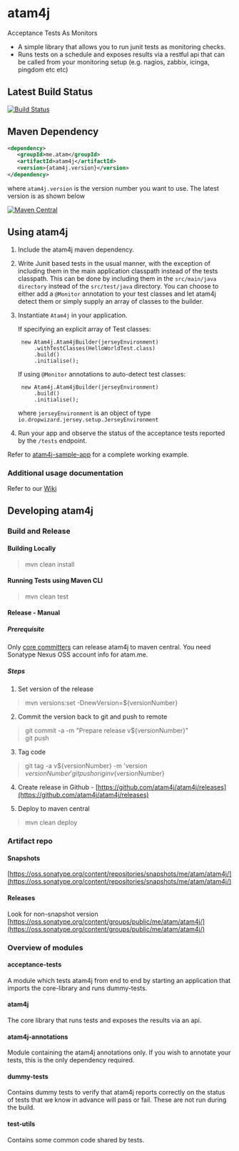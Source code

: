 atam4j
======

Acceptance Tests As Monitors

* A simple library that allows you to run junit tests as monitoring checks.
* Runs tests on a schedule and exposes results via a restful api that can be called from your monitoring setup (e.g. nagios, 
zabbix, icinga, pingdom etc etc)

## Latest Build Status

[![Build Status](https://travis-ci.org/atam4j/atam4j.svg?branch=master)](https://travis-ci.org/atam4j/atam4j)

## Maven Dependency
```xml
<dependency>    
   <groupId>me.atam</groupId>    
   <artifactId>atam4j</artifactId>    
   <version>{atam4j.version}</version>    
</dependency>
```

where `atam4j.version` is the version number you want to use. The latest version is as shown below    
     
[![Maven Central](https://maven-badges.herokuapp.com/maven-central/me.atam/atam4j/badge.svg)](https://maven-badges.herokuapp.com/maven-central/me.atam/atam4j)

## Using atam4j

1. Include the atam4j maven dependency.

2. Write Junit based tests in the usual manner, with the exception of including them in the main application classpath 
instead of the tests classpath. This can be done by including them in the `src/main/java directory` instead of the 
`src/test/java` directory. You can choose to either add a `@Monitor` annotation to your test classes and let atam4j 
detect them or simply supply an array of classes to the builder.

3. Instantiate `Atam4j` in your application.    

    If specifying an explicit array of Test classes:

        new Atam4j.Atam4jBuilder(jerseyEnvironment)     
            .withTestClasses(HelloWorldTest.class) 
            .build()      
            .initialise();
            
    If using `@Monitor` annotations to auto-detect test classes:            
            
        new Atam4j.Atam4jBuilder(jerseyEnvironment)      
            .build()      
            .initialise();     
                   
    where `jerseyEnvironment` is an object of type `io.dropwizard.jersey.setup.JerseyEnvironment`                   

4. Run your app and observe the status of the acceptance tests reported by the `/tests` endpoint.

Refer to [atam4j-sample-app](acceptance-tests/src/main/java) for a complete working example.

### Additional usage documentation
Refer to our [Wiki](https://github.com/atam4j/atam4j/wiki)

## Developing atam4j
    
### Build and Release

#### Building Locally
> mvn clean install

#### Running Tests using Maven CLI
> mvn clean test

#### Release - Manual
##### Prerequisite
Only [core committers](Core-Committers.md) can release atam4j to maven central. You need Sonatype Nexus OSS account info
for atam.me.

##### Steps

1. Set version of the release    
> mvn versions:set -DnewVersion=${versionNumber}

2. Commit the version back to git and push to remote 
> git commit -a -m "Prepare release v${versionNumber}"    
git push

3. Tag code 
> git tag -a v${versionNumber} -m 'version ${versionNumber}'     
git push origin v${versionNumber}
    
4. Create release in Github - [https://github.com/atam4j/atam4j/releases](https://github.com/atam4j/atam4j/releases)    

5. Deploy to maven central    
> mvn clean deploy

### Artifact repo
#### Snapshots
[https://oss.sonatype.org/content/repositories/snapshots/me/atam/atam4j/](https://oss.sonatype.org/content/repositories/snapshots/me/atam/atam4j/)

#### Releases
Look for non-snapshot version
[https://oss.sonatype.org/content/groups/public/me/atam/atam4j/](https://oss.sonatype.org/content/groups/public/me/atam/atam4j/)

### Overview of modules

#### acceptance-tests
A module which tests atam4j from end to end by starting an application that imports the core-library and runs dummy-tests.

#### atam4j
The core library that runs tests and exposes the results via an api.

#### atam4j-annotations
Module containing the atam4j annotations only.  If you wish to annotate your tests, this is the only dependency required.

#### dummy-tests
Contains dummy tests to verify that atam4j reports correctly on the status of tests that we know in advance will pass or fail.  These are not run during the build.

#### test-utils
Contains some common code shared by tests.








